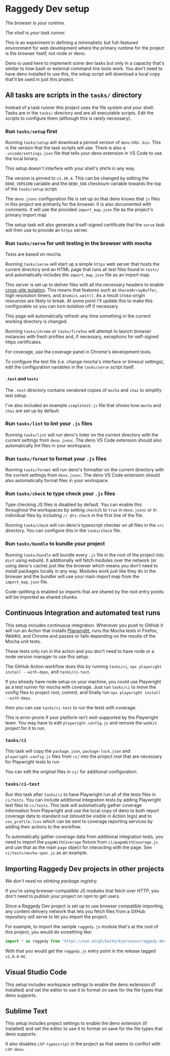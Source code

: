 # Raggedy Dev setup

_The browser is your runtime._

_The shell is your task runner._

This is an experiment in defining a minimalistic but full-featured environment
for web development where the primary runtime for the project is the browser
itself, not node or deno.

Deno is used here to implement some dev tasks but only in a capacity that's
similar to how bash or external command line tools work. You don't need to have
deno installed to use this, the setup script will download a local copy that'll
be used in just this project.

## All tasks are scripts in the `tasks/` directory

Instead of a task runner this project uses the file system and your shell. Tasks
are in the `tasks/` directory and are all executable scripts. Edit the scripts
to configure them (although this is rarely necessary).

### Run `tasks/setup` first

Running `tasks/setup` will download a pinned version of `deno` into `.bin`. This
is the version that the task scripts will use. There is also a
`.vscode/settings.json` file that tells your deno extension in VS Code to use
the local binary.

This setup doesn't interfere with your shell's `$PATH` in any way.

The version is pinned to `v1.36.4`. This can be changed by editing the
`DENO_VERSION` variable and the `DENO_SHA` checksum variable towards the top of
the `tasks/setup` script.

The `deno.jsonc` configuration file is set up so that deno knows that `js` files
in this project are primarily for the browser. It is also documented with
comments. It will use the provided `import_map.json` file as the project's
primary import map

The setup task will also generate a self-signed certificate that the `serve`
task will then use to provide an `https` server.

### Run `tasks/serve` for unit testing in the browser with mocha

Tests are based on mocha.

Running `tasks/serve` will start up a simple `https` web server that hosts the
current directory and an HTML page that runs all test files found in `tests/`
and automatically includes the `import_map.json` file as an import map.

This server is set up to deliver files with all the necessary headers to enable
[cross-site isolation](https://web.dev/coop-coep/). This means that features
such as `SharedArrayBuffer`, high resolution timers, and `Atomics.wait()`. As a
result cross-origin resources are likely to break. At some point I'll update
this to make this configurable so you can turn isolation off if necessary.

This page will automatically refresh any time something in the current working
directory is changed.

Running `tasks/chrome` or `tasks/firefox` will attempt to launch browser
instances with fresh profiles and, if necessary, exceptions for self-signed
https certificates.

For coverage, use the coverage panel in Chrome's development tools.

To configure the test file (i.e. change mocha's interface or timeout settings),
edit the configuration variables in the `tasks/serve` script itself.

#### `.test` and `tests`

The `.test` directory contains vendored copies of `mocha` and `chai` to simplify
test setup.

I've also included an example `simpletest.js` file that shows how `mocha` and
`chai` are set up by default.

### Run `tasks/lint` to lint your `.js` files

Running `tasks/lint` will run deno's linter on the current directory with the
current settings from `deno.jsonc`. The deno VS Code extension should also
automatically lint files in your workspace.

### Run `tasks/format` to format your `.js` files

Running `tasks/format` will run deno's formatter on the current directory with
the current settings from `deno.jsonc`. The deno VS Code extension should also
automatically format files in your workspace.

### Run `tasks/check` to type check your `.js` files

Type checking JS files is disabled by default. You can enable this throughout
the workspaces by setting `checkJS` to `true` in `deno.jsonc` or in individual
files by including `// @ts-check` in the first line of the file.

Running `tasks/check` will run deno's typescript checker on all files in the
`src` directory. You can configure this in the `tasks/check` file.

### Run `tasks/bundle` to bundle your project

Running `tasks/bundle` will bundle every `.js` file in the root of the project
into `dist` using esbuild. It additionally will fetch modules over the network
(or using deno's cache) just like the browser which means you don't need to
install packages locally in any way. Modules work just like they do in the
browser and the bundler will use your main import map from the `import_map.json`
file.

Code-splitting is enabled so imports that are shared by the root entry points
will be imported as shared chunks.

## Continuous Integration and automated test runs

This setup includes continuous integration. Whenever you push to GitHub it will
run an Action that installs [Playwright](https://playwright.dev/), runs the
Mocha tests in Firefox, WebKit, and Chrome and passes or fails depending on the
results of the Mocha unit tests.

These tests only run in the action and you don't need to have node or a node
version manager to use this setup.

The GitHub Action workflow does this by running `tasks/ci`,
`npx playwright install --with-deps`, and `tasks/ci-test`.

If you already have node setup on your machine, you could use Playwright as a
test runner for mocha with coverage. Just run `tasks/ci` to move the config
files to project root, commit, and finally run
`npx playwright install --with-deps`.

then you can use `tasks/ci-test` to run the tests with coverage.

This is error-prone if your platform isn't well-supported by the Playwright
team. You may have to edit `playwright.config.js` and remove the `webkit`
project for it to run.

### `tasks/ci`

This task will copy the `package.json`, `package-lock.json` and
`playwright.config.js` files from `ci/` into the project root that are necessary
for Playwright tests to run.

You can edit the original files in `ci/` for additional configuration.

### `tasks/ci-test`

Run this task after `tasks/ci` to have Playwright run all of the tests files in
`ci/tests`. You can include additional integration tests by adding Playwright
test files to `ci/tests`. This task will automatically gather coverage
information from Playwright and use the local copy of deno to both report
coverage data to standard out (should be visible in Action logs) and to
`cov_profile.lcov` which can be sent to coverage reporting services by adding
their actions to the workflow.

To automatically gather coverage data from additional integration tests, you
need to import the `pageWithCoverage` fixture from `ci/pageWithCoverage.js` and
use that as the main `page` object for interacting with the page. See
`ci/tests/mocha-spec.js` as an example.

## Importing Raggedy Dev projects in other projects

_We don't need no stinking package registry._

If you're using browser-compatible JS modules that fetch over HTTP, you don't
need to publish your project on npm to get users.

Since a Raggedy Dev project is set up to use browser compatible importing, any
content delivery network that lets you fetch files from a GitHub repository will
serve to let you import the project.

For example, to import the sample `raggedy.js` module that's at the root of this
project, you would do something like:

```js
import * as raggedy from "https://esm.sh/gh/baldurbjarnason/raggedy-dev-setup@v1.0.0-RC/raggedy.js";
```

With that you would get the `raggedy.js` entry point in the release tagged
`v1.0.0-RC`.

## Visual Studio Code

This setup includes workspace settings to enable the deno extension (if
installed) and set the editor to use it to format on save for the file types
that deno supports.

## Sublime Text

This setup includes project settings to enable the deno extension (if installed)
and set the editor to use it to format on save for the file types that deno
supports.

It also disables `LSP-typescript` in the project as that seems to conflict with
`LSP-deno`.
